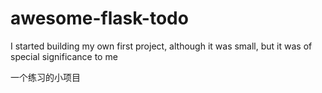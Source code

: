 # awesome-flask-todo
I started building my own first project, although it was small, but it was of special significance to me

一个练习的小项目
